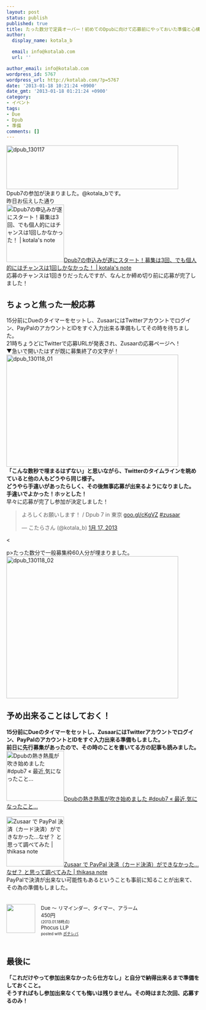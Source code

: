 ```yaml
---
layout: post
status: publish
published: true
title: たった数分で定員オーバー！初めてのDpubに向けて応募前にやっておいた準備と心構え！
author:
  display_name: kotala_b

  email: info@kotalab.com
  url: ''

author_email: info@kotalab.com
wordpress_id: 5767
wordpress_url: http://kotalab.com/?p=5767
date: '2013-01-18 10:21:24 +0900'
date_gmt: '2013-01-18 01:21:24 +0900'
category:
- イベント
tags:
- Due
- Dpub
- 準備
comments: []
---
```

<p><a href="http://kotalab.com/wp-content/uploads/dpub_130117.jpg" target="_blank"><img src="http://kotalab.com/wp-content/uploads/dpub_130117-448x114.jpg" alt="dpub_130117" width="448" height="114" class="alignnone size-large wp-image-5754" /></a><br />
Dpub7の参加が決まりました。@kotala_bです。<br />
昨日お伝えした通り<br />
<a href="http://kotalab.com/dpub7-one-chance" target="_blank"><img class="alignleft" src="http://kotalab.com/wp-content/uploads/dpub_130117-448x114.jpg" alt="Dpub7の申込みが遂にスタート！募集は3回、でも個人的にはチャンスは1回しかなかった！ | kotala's note" width="150" /></a><a href="http://kotalab.com/dpub7-one-chance" target="_blank">Dpub7の申込みが遂にスタート！募集は3回、でも個人的にはチャンスは1回しかなかった！ | kotala's note</a><br style="clear:both" />応募のチャンスは1回きりだったんですが、なんとか締め切り前に応募が完了しました！<br />
<!--more--></p>
<h2>ちょっと焦った一般応募</h2>
<p>15分前にDueのタイマーをセットし、ZusaarにはTwitterアカウントでログイン、PayPalのアカウントとIDをすぐ入力出来る準備もしてその時を待ちました。<br />
21時ちょうどにTwitterで応募URLが発表され、Zusaarの応募ページへ！<br />
▼急いで開いたはずが既に募集終了の文字が！<br />
<a href="http://kotalab.com/wp-content/uploads/dpub_130118_01.jpg" target="_blank"><img src="http://kotalab.com/wp-content/uploads/dpub_130118_01-448x292.jpg" alt="dpub_130118_01" width="448" height="292" class="alignnone size-large wp-image-5769" /></a><br />
<strong>「こんな数秒で埋まるはずない」と思いながら、Twitterのタイムラインを眺めていると他の人もどうやら同じ様子。<br />
どうやら手違いがあったらしく、その後無事応募が出来るようになりました。<br />
手違いでよかった！ホッとした！</strong><br />
早々に応募が完了し参加が決定しました！</p>
<blockquote class="twitter-tweet" lang="ja"><p>よろしくお願いします！ / Dpub 7 in 東京 <a href="http://t.co/nVvnTJAN" title="http://goo.gl/cKgVZ">goo.gl/cKgVZ</a> <a href="https://twitter.com/search/%23zusaar">#zusaar</a></p>
<p>&mdash; こたらさん (@kotala_b) <a href="https://twitter.com/kotala_b/status/291878905290309634">1月 17, 2013</a></p></blockquote>
<p><</p>
<p>p>たった数分で一般募集枠60人分が埋まりました。<br />
<a href="http://kotalab.com/wp-content/uploads/dpub_130118_02.jpg" target="_blank"><img src="http://kotalab.com/wp-content/uploads/dpub_130118_02-448x370.jpg" alt="dpub_130118_02" width="448" height="370" class="alignnone size-large wp-image-5770" /></a></p>
<h2>予め出来ることはしておく！</h2>
<p><strong>15分前にDueのタイマーをセットし、ZusaarにはTwitterアカウントでログイン、PayPalのアカウントとIDをすぐ入力出来る準備もしました。<br />
前日に先行募集があったので、その時のことを書いてる方の記事も読みました。</strong><br />
<a href="http://azur256.com/archives/6907" target="_blank"><img class="alignleft" src="http://capture.heartrails.com/150x130?http://azur256.com/archives/6907" alt="Dpubの熱き熱風が吹き始めました #dpub7 &laquo; 最近,気になったこと&hellip;" width="150" height="130" /></a><a href="http://azur256.com/archives/6907" target="_blank">Dpubの熱き熱風が吹き始めました #dpub7 &laquo; 最近,気になったこと&hellip;</a><a href="http://b.hatena.ne.jp/entry/http://azur256.com/archives/6907" target="_blank"><img border="0" src="http://b.hatena.ne.jp/entry/image/http://azur256.com/archives/6907" alt="" /></a><br style="clear:both" /><br />
<a href="http://thikasa.net/20130117/cannot-buy-from-zusaar/" target="_blank"><img class="alignleft" src="http://capture.heartrails.com/150x130?http://thikasa.net/20130117/cannot-buy-from-zusaar/" alt="Zusaar で PayPal 決済（カード決済）ができなかった...なぜ？ と思って調べてみた | thikasa note" width="150" height="130" /></a><a href="http://thikasa.net/20130117/cannot-buy-from-zusaar/" target="_blank">Zusaar で PayPal 決済（カード決済）ができなかった...なぜ？ と思って調べてみた | thikasa note</a><a href="http://b.hatena.ne.jp/entry/http://thikasa.net/20130117/cannot-buy-from-zusaar/" target="_blank"><img border="0" src="http://b.hatena.ne.jp/entry/image/http://thikasa.net/20130117/cannot-buy-from-zusaar/" alt="" /></a><br style="clear:both" />PayPalで決済が出来ない可能性もあるということも事前に知ることが出来て、その為の準備もしました。</p>
<div class="pochireba" style="text-align:left;font-size:small;padding:20px 0;overflow: hidden"><span class="removed_link" title="http://click.linksynergy.com/fs-bin/click?id=d2yYUp776R4&amp;subid=&amp;offerid=94348.1&amp;type=3&amp;tmpid=3910&amp;RD_PARM1=https%253A%252F%252Fitunes.apple.com%252Fjp%252Fapp%252Fdue-rimainda-taima-aramu%252Fid390017969%253Fmt%253D8%2526uo%253D4"><img src="http://a1127.phobos.apple.com/us/r1000/083/Purple/v4/09/e8/6c/09e86c7f-acc1-f73d-7198-f1dc29e5d99b/mzm.sivkbxum.png" width="75" height="75" style="float:left;margin:0 15px 0 0" class="pochi_img"></span>
<div class="pochi_info" style="text-align:left;overflow: hidden">
<div class="pochi_name"><span class="removed_link" title="http://click.linksynergy.com/fs-bin/click?id=d2yYUp776R4&amp;subid=&amp;offerid=94348.1&amp;type=3&amp;tmpid=3910&amp;RD_PARM1=https%253A%252F%252Fitunes.apple.com%252Fjp%252Fapp%252Fdue-rimainda-taima-aramu%252Fid390017969%253Fmt%253D8%2526uo%253D4">Due 〜 リマインダー、タイマー、アラーム</span></div>
<div class="pochi_price">450円</div>
<div class="pochi_time" style="font-size:x-small">(2013.01.18時点)</div>
<div class="pochi_seller"><span class="removed_link" title="http://click.linksynergy.com/fs-bin/click?id=d2yYUp776R4&amp;subid=&amp;offerid=94348.1&amp;type=3&amp;tmpid=3910&amp;RD_PARM1=https%253A%252F%252Fitunes.apple.com%252Fjp%252Fartist%252Fphocus-llp%252Fid387681526%253Fuo%253D4">Phocus LLP</span></div>
<div class="pochi_post" style="font-size:x-small">posted with <a href="http://pochireba.com">ポチレバ</a></div>
</div>
<div class="pochireba-footer" style="clear: left"></div>
</div>
<h2>最後に</h2>
<p><strong>「これだけやって参加出来なかったら仕方なし」と自分で納得出来るまで準備をしておくこと。<br />
そうすればもし参加出来なくても悔いは残りません。その時はまた次回、応募するのみ！</strong></p>
